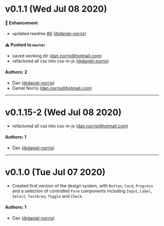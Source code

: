 # v0.1.1 (Wed Jul 08 2020)

#### 🚀 Enhancement

- updated readme [#8](https://github.com/daniel-norris/neu_ui/pull/8) ([@daniel-norris](https://github.com/daniel-norris))

#### ⚠️ Pushed to `master`

- saved working dir (dan.norris@hotmail.com)
- refactored all css into css-in-js ([@daniel-norris](https://github.com/daniel-norris))

#### Authors: 2

- Dan ([@daniel-norris](https://github.com/daniel-norris))
- Daniel Norris (dan.norris@hotmail.com)

---

# v0.1.15-2 (Wed Jul 08 2020)

- refactored all css into css-in-js (dan.norris@hotmail.com)

#### Authors: 1

- Dan ([@daniel-norris](https://github.com/daniel-norris))

---

# v0.1.0 (Tue Jul 07 2020)

- Created first version of the design system, with `Button`, `Card`, `Progress` and a selection of controlled `Form` components including `Input`, `Label`, `Select`, `TextArea`, `Toggle` and `Check`.

#### Authors: 1

- Dan ([@daniel-norris](https://github.com/daniel-norris))
